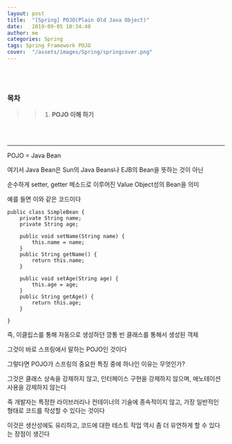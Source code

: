 ```yaml
---
layout: post
title:  "[Spring] POJO(Plain Old Java Object)"
date:   2019-09-05 10:34:40
author: me
categories: Spring
tags: Spring Framework POJO
cover:  "/assets/images/Spring/springcover.png"
---
```


<br />
<br />

### 목차
>> 1. __POJO 이해 하기__

<br />
<br />


<hr />

POJO = Java Bean <br />

여기서 Java Bean은 Sun의 Java Beans나 EJB의 Bean을 뜻하는 것이 아닌 <br />

순수하게 setter, getter 메소드로 이루어진 Value Object성의 Bean을 의미 <br />


예를 들면 이와 같은 코드이다 <br />

```
public class SimpleBean {
    private String name;
    private String age;
 
    public void setName(String name) {
        this.name = name;
    }
    public String getName() {
        return this.name;
    }
 
    public void setAge(String age) {
        this.age = age;
    } 
    public String getAge() {
        return this.age;
    }
 
}
```

즉, 이클립스를 통해 자동으로 생성하던 깡통 빈 클래스를 통해서 생성된 객체 <br />


그것이 바로 스프링에서 말하는 POJO인 것이다 <br />

그렇다면 POJO가 스프링의 중요한 특징 중에 하나인 이유는 무엇인가? <br />


그것은 클래스 상속을 강제하지 않고, 인터페이스 구현을 강제하지 않으며, 애노테이션 사용을 강제하지 않는다 <br />


즉 개발자는 특정한 라이브러리나 컨테이너의 기술에 종속적이지 않고, 가장 일반적인 형태로 코드를 작성할 수 있다는 것이다 <br />

이것은 생산성에도 유리하고, 코드에 대한 테스트 작업 역시 좀 더 유연하게 할 수 있다는 장점이 생긴다 <br />